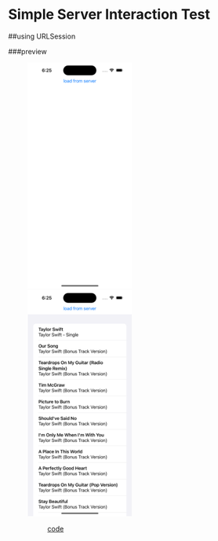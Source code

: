 # Simple Server Interaction Test  

##using URLSession

###preview
<figure class="half">
    <img src="screenshots/0.png" width="50%">
    <img src="screenshots/1.png" width="50%">
<figure>

[code](https://github.com/looloolalaa/Server-Interaction-Test/blob/master/URL_Test/ContentView.swift)
